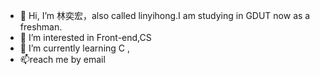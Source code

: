- 👋 Hi, I’m 林奕宏，also called linyihong.I am studying in GDUT now as a freshman.
- 👀 I’m interested in Front-end,CS
- 🌱 I’m currently learning C ,
- 📫reach me by email

<!---
lin-snow/lin-snow is a ✨ special ✨ repository because its `README.md` (this file) appears on your GitHub profile.
You can click the Preview link to take a look at your changes.
--->
